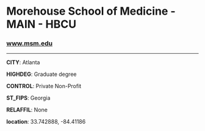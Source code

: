 # Morehouse School of Medicine - MAIN - HBCU
### www.msm.edu
---
**CITY**: Atlanta

**HIGHDEG**: Graduate degree

**CONTROL**: Private Non-Profit

**ST_FIPS**: Georgia

**RELAFFIL**: None

**location**: 33.742888, -84.41186